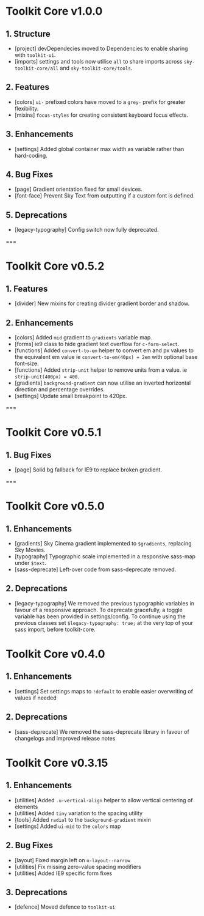# Toolkit Core v1.0.0

## 1. Structure
- [project] devDependecies moved to Dependencies to enable sharing with `toolkit-ui`.
- [imports] settings and tools now utilise `all` to share imports across `sky-toolkit-core/all` and `sky-toolkit-core/tools`.

## 2. Features
- [colors] `ui-` prefixed colors have moved to a `grey-` prefix for greater flexibility.
- [mixins] `focus-styles` for creating consistent keyboard focus effects.

## 3. Enhancements
- [settings] Added global container max width as variable rather than hard-coding.

## 4. Bug Fixes
- [page] Gradient orientation fixed for small devices.
- [font-face] Prevent Sky Text from outputting if a custom font is defined.

## 5. Deprecations
- [legacy-typography] Config switch now fully deprecated.

===

# Toolkit Core v0.5.2

## 1. Features
- [divider] New mixins for creating divider gradient border and shadow.

## 2. Enhancements
- [colors] Added `mid` gradient to `gradients` variable map.
- [forms] ie9 class to hide gradient text overflow for `c-form-select`.
- [functions] Added `convert-to-em` helper to convert em and px values to the equivalent em value ie `convert-to-em(40px) = 2em` with optional base font-size.
- [functions] Added `strip-unit` helper to remove units from a value. ie `strip-unit(400px) = 400`.
- [gradients] `background-gradient` can now utilise an inverted horizontal direction and percentage overrides.
- [settings] Update small breakpoint to 420px.

===

# Toolkit Core v0.5.1

## 1. Bug Fixes
- [page] Solid bg fallback for IE9 to replace broken gradient.

===

# Toolkit Core v0.5.0

## 1. Enhancements
- [gradients] Sky Cinema gradient implemented to `$gradients`, replacing Sky Movies.
- [typography] Typographic scale implemented in a responsive sass-map under `$text`.
- [sass-deprecate] Left-over code from sass-deprecate removed.

## 2. Deprecations
- [legacy-typography] We removed the previous typographic variables in favour of a responsive approach. To deprecate gracefully, a toggle variable has been provided in settings/config. To continue using the previous classes set `$legacy-typography: true;` at the very top of your sass import, before toolkit-core.


# Toolkit Core v0.4.0

## 1. Enhancements
- [settings] Set settings maps to `!default` to enable easier overwriting of values if needed

## 2. Deprecations
- [sass-deprecate] We removed the sass-deprecate library in favour of changelogs and improved release notes


# Toolkit Core v0.3.15

## 1. Enhancements
- [utilities] Added `.u-vertical-align` helper to allow vertical centering of elements
- [utilities] Added `tiny` variation to the spacing utility
- [tools] Added `radial` to the `background-gradient` mixin
- [settings] Added `ui-mid` to the `colors` map


## 2. Bug Fixes
- [layout] Fixed margin left on `o-layout--narrow`
- [utilities] Fix missing zero-value spacing modifiers
- [utilities] Added IE9 specific form fixes

## 3. Deprecations
- [defence] Moved defence to `toolkit-ui`
